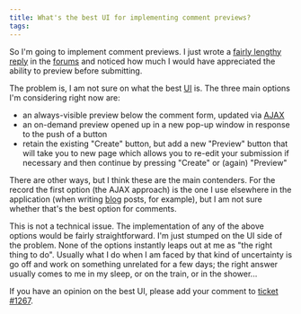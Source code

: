 ```yaml
---
title: What's the best UI for implementing comment previews?
tags: 
---
```


So I'm going to implement comment previews. I just wrote a [fairly lengthy reply](/forums/winswitch/topics/339#comment_4402) in the [forums](/forums) and noticed how much I would have appreciated the ability to preview before submitting.

The problem is, I am not sure on what the best [UI](/wiki/UI) is. The three main options I'm considering right now are:

-   an always-visible preview below the comment form, updated via [AJAX](/wiki/AJAX)
-   an on-demand preview opened up in a new pop-up window in response to the push of a button
-   retain the existing "Create" button, but add a new "Preview" button that will take you to new page which allows you to re-edit your submission if necessary and then continue by pressing "Create" or (again) "Preview"

There are other ways, but I think these are the main contenders. For the record the first option (the AJAX approach) is the one I use elsewhere in the application (when writing [blog](/blog) posts, for example), but I am not sure whether that's the best option for comments.

This is not a technical issue. The implementation of any of the above options would be fairly straightforward. I'm just stumped on the UI side of the problem. None of the options instantly leaps out at me as "the right thing to do". Usually what I do when I am faced by that kind of uncertainty is go off and work on something unrelated for a few days; the right answer usually comes to me in my sleep, or on the train, or in the shower...

If you have an opinion on the best UI, please add your comment to [ticket \#1267](/issues/1267).
